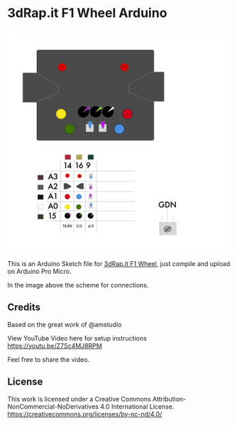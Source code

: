 # 3dRap.it F1 Wheel Arduino 

![](https://github.com/matteocrippa/32-FUNCTION-BUTTON-BOX/blob/3drap-f1-wheel/.github/f1wheel.png?raw=true)

This is an Arduino Sketch file for [3dRap.it F1 Wheel](https://www.3drap.it/product/f1-steering-wheel-kit-by-3drap-thrustmaster-logitech-osw/), just compile and upload on Arduino Pro Micro.

In the image above the scheme for connections.


## Credits

Based on the great work of @amstudio

View YouTube Video here for setup instructions
https://youtu.be/Z7Sc4MJ8RPM

Feel free to share the video. 


## License
This work is licensed under a Creative Commons Attribution-NonCommercial-NoDerivatives 4.0 International License.
https://creativecommons.org/licenses/by-nc-nd/4.0/

